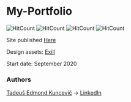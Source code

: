 # My-Portfolio

![HitCount](http://hits.dwyl.io/teklithuania/My-Portfolio.svg)
![HitCount](http://hits.dwyl.io/undefinedCudaCore/My-Portfolio.svg)
![HitCount](http://hits.dwyl.io/teklithuania/My-Portfolio.svg)
![HitCount](http://hits.dwyl.io/undefinedcudacore/My-Portfolio.svg)

Site published [Here](https://undefinedcudacore.github.io/My-Portfolio/index.html)

Design assets: [Exill](http://exill.dk/demo/codex/template/particles.html)

Start date: September 2020

### Authors
[Tadeuš Edmond Kuncevič](https://github.com/undefinedCudaCore) ->
[LinkedIn](https://www.linkedin.com/in/tadeu%C5%A1-kuncevi%C4%8D-32576bbb/)
